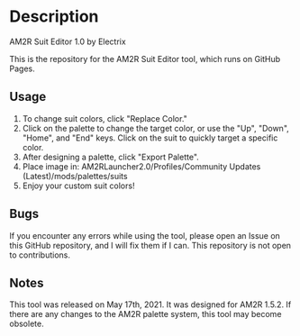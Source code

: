 # Description
AM2R Suit Editor 1.0
by Electrix

This is the repository for the AM2R Suit Editor tool, which runs on GitHub Pages.

## Usage
1. To change suit colors, click "Replace Color."
2. Click on the palette to change the target color, or use the "Up", "Down", "Home", and "End" keys. Click on the suit to quickly target a specific color.
3. After designing a palette, click \"Export Palette\".
4. Place image in: AM2RLauncher2.0/Profiles/Community Updates (Latest)/mods/palettes/suits
5. Enjoy your custom suit colors!

## Bugs
If you encounter any errors while using the tool, please open an Issue on this GitHub repository, and I will fix them if I can. This repository is not open to contributions.

## Notes
This tool was released on May 17th, 2021. It was designed for AM2R 1.5.2. If there are any changes to the AM2R palette system, this tool may become obsolete.
